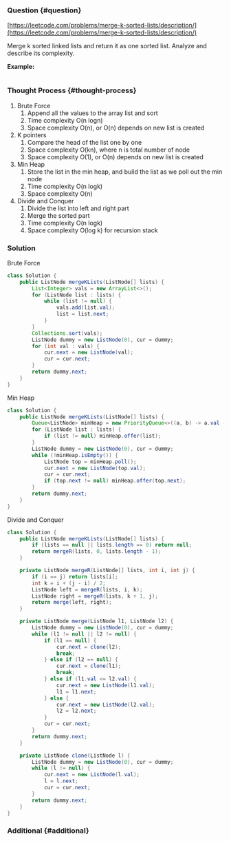 ### Question {#question}

[https://leetcode.com/problems/merge-k-sorted-lists/description/](https://leetcode.com/problems/merge-k-sorted-lists/description/)

Merge k sorted linked lists and return it as one sorted list. Analyze and describe its complexity.

**Example:**

```

```

### Thought Process {#thought-process}

1. Brute Force
   1. Append all the values to the array list and sort
   2. Time complexity O\(n logn\)
   3. Space complexity O\(n\), or O\(n\) depends on new list is created
2. K pointers
   1. Compare the head of the list one by one
   2. Space complexity O\(kn\), where n is total number of node
   3. Space complexity O\(1\), or O\(n\) depends on new list is created
3. Min Heap
   1. Store the list in the min heap, and build the list as we poll out the min node
   2. Time complexity O\(n logk\)
   3. Space complexity O\(n\)
4. Divide and Conquer
   1. Divide the list into left and right part
   2. Merge the sorted part
   3. Time complexity O\(n logk\)
   4. Space complexity O\(log k\) for recursion stack

### Solution

Brute Force

```java
class Solution {
    public ListNode mergeKLists(ListNode[] lists) {
        List<Integer> vals = new ArrayList<>();
        for (ListNode list : lists) {
            while (list != null) {
                vals.add(list.val);
                list = list.next;
            }
        }
        Collections.sort(vals);
        ListNode dummy = new ListNode(0), cur = dummy;
        for (int val : vals) {
            cur.next = new ListNode(val);
            cur = cur.next;
        }
        return dummy.next;
    }
}
```

Min Heap

```java
class Solution {
    public ListNode mergeKLists(ListNode[] lists) {
        Queue<ListNode> minHeap = new PriorityQueue<>((a, b) -> a.val - b.val);
        for (ListNode list : lists) {
            if (list != null) minHeap.offer(list);
        }
        ListNode dummy = new ListNode(0), cur = dummy;
        while (!minHeap.isEmpty()) {
            ListNode top = minHeap.poll();
            cur.next = new ListNode(top.val);
            cur = cur.next;
            if (top.next != null) minHeap.offer(top.next);
        }
        return dummy.next;
    }
}
```

Divide and Conquer

```java
class Solution {
    public ListNode mergeKLists(ListNode[] lists) {
        if (lists == null || lists.length == 0) return null;
        return mergeR(lists, 0, lists.length - 1);
    }

    private ListNode mergeR(ListNode[] lists, int i, int j) {
        if (i == j) return lists[i];
        int k = i + (j - i) / 2;
        ListNode left = mergeR(lists, i, k);
        ListNode right = mergeR(lists, k + 1, j);
        return merge(left, right);
    }

    private ListNode merge(ListNode l1, ListNode l2) {
        ListNode dummy = new ListNode(0), cur = dummy;
        while (l1 != null || l2 != null) {
            if (l1 == null) {
                cur.next = clone(l2);
                break;
            } else if (l2 == null) {
                cur.next = clone(l1);
                break;
            } else if (l1.val <= l2.val) {
                cur.next = new ListNode(l1.val);
                l1 = l1.next;
            } else {
                cur.next = new ListNode(l2.val);
                l2 = l2.next;
            }
            cur = cur.next;
        }
        return dummy.next;
    }

    private ListNode clone(ListNode l) {
        ListNode dummy = new ListNode(0), cur = dummy;
        while (l != null) {
            cur.next = new ListNode(l.val);
            l = l.next;
            cur = cur.next;
        }
        return dummy.next;
    }
}
```

### Additional {#additional}



